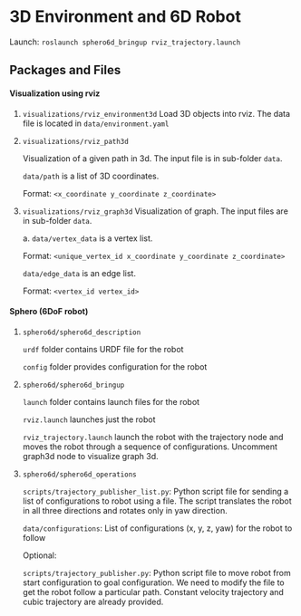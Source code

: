 # 3D Environment and 6D Robot

Launch:
`roslaunch sphero6d_bringup rviz_trajectory.launch`


## Packages and Files

#### Visualization using rviz

1. `visualizations/rviz_environment3d`
Load 3D objects into rviz. The data file is located in `data/environment.yaml`

2. `visualizations/rviz_path3d`

   Visualization of a given path in 3d. The input file is in sub-folder `data`.

   `data/path` is a list of 3D coordinates.

   Format: `<x_coordinate y_coordinate z_coordinate>`
   
3. `visualizations/rviz_graph3d`
   Visualization of graph. The input files are in sub-folder `data`.

   a. `data/vertex_data` is a vertex list.

   Format: `<unique_vertex_id x_coordinate y_coordinate z_coordinate>`

   `data/edge_data` is an edge list.

   Format: `<vertex_id vertex_id>`

#### Sphero (6DoF robot)

1. `sphero6d/sphero6d_description`

   `urdf` folder contains URDF file for the robot

   `config` folder provides configuration for the robot

2. `sphero6d/sphero6d_bringup`

   `launch` folder contains launch files for the robot

   `rviz.launch` launches just the robot

   `rviz_trajectory.launch` launch the robot with the trajectory node and moves the robot through a sequence of configurations. Uncomment graph3d node to visualize graph 3d.

3. `sphero6d/sphero6d_operations`

   `scripts/trajectory_publisher_list.py`: Python script file for sending a list of configurations to robot using a file. The script translates the robot in all three directions and rotates only in yaw direction.

   `data/configurations`: List of configurations (x, y, z, yaw) for the robot to follow

   Optional:

   `scripts/trajectory_publisher.py`: Python script file to move robot from start configuration to goal configuration. We need to modify the file to get the robot follow a particular path. Constant velocity trajectory and cubic trajectory are already provided.